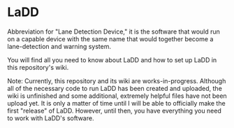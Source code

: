# LaDD
Abbreviation for "Lane Detection Device," it is the software that would run on a capable device with the same name that would together become a lane-detection and warning system.

You will find all you need to know about LaDD and how to set up LaDD in this repository's wiki.

Note:
Currently, this repository and its wiki are works-in-progress. Although all of the necessary code to run LaDD has been created and uploaded, the wiki is unfinished and some additional, extremely helpful files have not been upload yet. It is only a matter of time until I will be able to officially make the first "release" of LaDD. However, until then, you have everything you need to work with LaDD's software.
